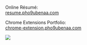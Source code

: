 Online Résumé:<br>
[resume.pho9ubenaa.com](https://resume.pho9ubenaa.com/)

Chrome Extensions Portfolio:<br>
[chrome-extension.pho9ubenaa.com](https://chrome-extension.pho9ubenaa.com/)

![](https://github-readme-stats.vercel.app/api/top-langs?username=pHo9UBenaA&show_icons=true&locale=en&layout=compact&theme=cobalt)
